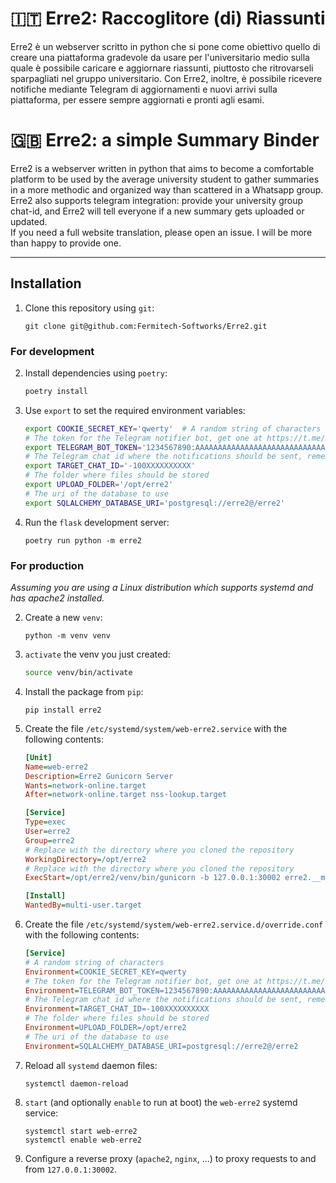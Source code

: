 # 🇮🇹 Erre2: Raccoglitore (di) Riassunti
Erre2 è un webserver scritto in python che si pone come obiettivo quello di creare una piattaforma gradevole da usare
per l'universitario medio sulla quale è possibile caricare e aggiornare riassunti, piuttosto che ritrovarseli sparpagliati nel gruppo universitario. 
Con Erre2, inoltre, è possibile ricevere notifiche mediante Telegram di aggiornamenti e nuovi arrivi sulla piattaforma, per essere sempre aggiornati e pronti agli esami.

# 🇬🇧 Erre2: a simple Summary Binder
Erre2 is a webserver written in python that aims to become a comfortable platform to be used by the average university student to gather summaries in a more methodic and organized way than scattered in a Whatsapp group. Erre2 also supports telegram integration: provide your university group chat-id, and Erre2 will tell everyone if a new summary gets uploaded or updated.  
If you need a full website translation, please open an issue. I will be more than happy to provide one.

-----

## Installation

1. Clone this repository using `git`:
   ```
   git clone git@github.com:Fermitech-Softworks/Erre2.git
   ```
   
### For development

2. Install dependencies using `poetry`:
   ```bash
   poetry install
   ```

3. Use `export` to set the required environment variables:
   ```bash
   export COOKIE_SECRET_KEY='qwerty'  # A random string of characters
   # The token for the Telegram notifier bot, get one at https://t.me/BotFather
   export TELEGRAM_BOT_TOKEN='1234567890:AAAAAAAAAAAAAAAAAAAAAAAAAAAAAAAAAAA'
   # The Telegram chat id where the notifications should be sent, remember that the id of supergroups is prefixed by -100
   export TARGET_CHAT_ID='-100XXXXXXXXXX'
   # The folder where files should be stored
   export UPLOAD_FOLDER='/opt/erre2'
   # The uri of the database to use
   export SQLALCHEMY_DATABASE_URI='postgresql://erre2@/erre2'
   ```
   
4. Run the `flask` development server:
   ```
   poetry run python -m erre2
   ```
   
### For production

_Assuming you are using a Linux distribution which supports systemd and has apache2 installed._

2. Create a new `venv`:
   ``` 
   python -m venv venv
   ```

3. `activate` the venv you just created:
   ```bash
   source venv/bin/activate
   ```

4. Install the package from `pip`:
   ```
   pip install erre2
   ```

5. Create the file `/etc/systemd/system/web-erre2.service` with the following contents:
   ```ini
   [Unit]
   Name=web-erre2
   Description=Erre2 Gunicorn Server
   Wants=network-online.target
   After=network-online.target nss-lookup.target
   
   [Service]
   Type=exec
   User=erre2
   Group=erre2
   # Replace with the directory where you cloned the repository
   WorkingDirectory=/opt/erre2
   # Replace with the directory where you cloned the repository
   ExecStart=/opt/erre2/venv/bin/gunicorn -b 127.0.0.1:30002 erre2.__main__:reverse_proxy_app
   
   [Install]
   WantedBy=multi-user.target
   ```
   
6. Create the file `/etc/systemd/system/web-erre2.service.d/override.conf` with the following contents:
   ```ini
   [Service]
   # A random string of characters
   Environment=COOKIE_SECRET_KEY=qwerty
   # The token for the Telegram notifier bot, get one at https://t.me/BotFather
   Environment=TELEGRAM_BOT_TOKEN=1234567890:AAAAAAAAAAAAAAAAAAAAAAAAAAAAAAAAAAA
   # The Telegram chat id where the notifications should be sent, remember that the id of supergroups is prefixed by -100
   Environment=TARGET_CHAT_ID=-100XXXXXXXXXX
   # The folder where files should be stored
   Environment=UPLOAD_FOLDER=/opt/erre2
   # The uri of the database to use
   Environment=SQLALCHEMY_DATABASE_URI=postgresql://erre2@/erre2
   ```
   
7. Reload all `systemd` daemon files:
   ```
   systemctl daemon-reload
   ```
   
8. `start` (and optionally `enable` to run at boot) the `web-erre2` systemd service:
   ```
   systemctl start web-erre2
   systemctl enable web-erre2
   ```
   
9. Configure a reverse proxy (`apache2`, `nginx`, ...) to proxy requests to and from `127.0.0.1:30002`.
